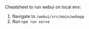 Cheatsheet to run webui on local env:

1. Navigate to ``` /webui/src/main/webapp ```
2. Run ``` npm run serve ```
